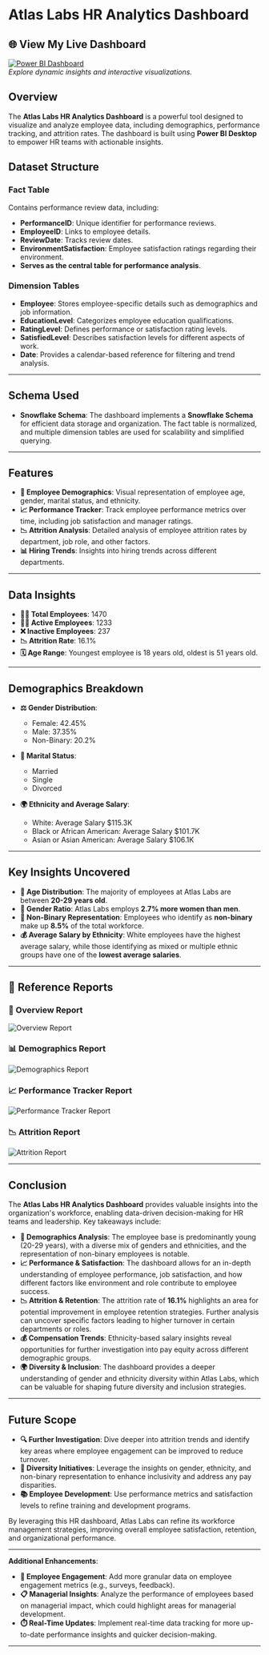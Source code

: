 # Atlas Labs HR Analytics Dashboard

## 🌐 View My Live Dashboard
[![Power BI Dashboard](https://img.shields.io/badge/PowerBI-Dashboard-blue?style=flat-square&logo=Power-BI&logoColor=white)](https://app.powerbi.com/view?r=eyJrIjoiZTc5YmNkOWEtOTVjNS00NTZhLTkzNTQtZDllYzA1MWZmNmUzIiwidCI6ImM2ZTU0OWIzLTVmNDUtNDAzMi1hYWU5LWQ0MjQ0ZGM1YjJjNCJ9)  
*Explore dynamic insights and interactive visualizations.*

## Overview
The **Atlas Labs HR Analytics Dashboard** is a powerful tool designed to visualize and analyze employee data, including demographics, performance tracking, and attrition rates. The dashboard is built using **Power BI Desktop** to empower HR teams with actionable insights.

## Dataset Structure
### Fact Table
Contains performance review data, including:
- **PerformanceID**: Unique identifier for performance reviews.
- **EmployeeID**: Links to employee details.
- **ReviewDate**: Tracks review dates.
- **EnvironmentSatisfaction**: Employee satisfaction ratings regarding their environment.
- **Serves as the central table for performance analysis**.

### Dimension Tables
- **Employee**: Stores employee-specific details such as demographics and job information.
- **EducationLevel**: Categorizes employee education qualifications.
- **RatingLevel**: Defines performance or satisfaction rating levels.
- **SatisfiedLevel**: Describes satisfaction levels for different aspects of work.
- **Date**: Provides a calendar-based reference for filtering and trend analysis.

---

## Schema Used

- **Snowflake Schema**: The dashboard implements a **Snowflake Schema** for efficient data storage and organization. The fact table is normalized, and multiple dimension tables are used for scalability and simplified querying.

---

## Features
- **👥 Employee Demographics**: Visual representation of employee age, gender, marital status, and ethnicity.
- **📈 Performance Tracker**: Track employee performance metrics over time, including job satisfaction and manager ratings.
- **📉 Attrition Analysis**: Detailed analysis of employee attrition rates by department, job role, and other factors.
- **📊 Hiring Trends**: Insights into hiring trends across different departments.

---

## Data Insights
- **👨‍💻 Total Employees**: 1470
- **👩‍💼 Active Employees**: 1233
- **❌ Inactive Employees**: 237
- **📉 Attrition Rate**: 16.1%
- **🗓️ Age Range**: Youngest employee is 18 years old, oldest is 51 years old.

---

## Demographics Breakdown
- **⚖️ Gender Distribution**:
  - Female: 42.45%
  - Male: 37.35%
  - Non-Binary: 20.2%
  
- **💍 Marital Status**:
  - Married
  - Single
  - Divorced

- **🌍 Ethnicity and Average Salary**:
  - White: Average Salary $115.3K
  - Black or African American: Average Salary $101.7K
  - Asian or Asian American: Average Salary $106.1K

---

## Key Insights Uncovered
- **🎯 Age Distribution**: The majority of employees at Atlas Labs are between **20-29 years old**.
- **🔢 Gender Ratio**: Atlas Labs employs **2.7% more women than men**.
- **🌈 Non-Binary Representation**: Employees who identify as **non-binary** make up **8.5%** of the total workforce.
- **💰 Average Salary by Ethnicity**: White employees have the highest average salary, while those identifying as mixed or multiple ethnic groups have one of the **lowest average salaries**.

---

## 📁 Reference Reports

### 📝 Overview Report
![Overview Report](Overview.jpg)  

### 📊 Demographics Report
![Demographics Report](Demographics.jpg)

### 📈 Performance Tracker Report
![Performance Tracker Report](Performancetracker.jpg)

### 📉 Attrition Report
![Attrition Report](Attrition.jpg)

---

## Conclusion
The **Atlas Labs HR Analytics Dashboard** provides valuable insights into the organization's workforce, enabling data-driven decision-making for HR teams and leadership. Key takeaways include:

- **👥 Demographics Analysis**: The employee base is predominantly young (20-29 years), with a diverse mix of genders and ethnicities, and the representation of non-binary employees is notable.
- **📈 Performance & Satisfaction**: The dashboard allows for an in-depth understanding of employee performance, job satisfaction, and how different factors like environment and role contribute to employee success.
- **📉 Attrition & Retention**: The attrition rate of **16.1%** highlights an area for potential improvement in employee retention strategies. Further analysis can uncover specific factors leading to higher turnover in certain departments or roles.
- **💰 Compensation Trends**: Ethnicity-based salary insights reveal opportunities for further investigation into pay equity across different demographic groups.
- **🌍 Diversity & Inclusion**: The dashboard provides a deeper understanding of gender and ethnicity diversity within Atlas Labs, which can be valuable for shaping future diversity and inclusion strategies.

---

## Future Scope
- **🔍 Further Investigation**: Dive deeper into attrition trends and identify key areas where employee engagement can be improved to reduce turnover.
- **🌈 Diversity Initiatives**: Leverage the insights on gender, ethnicity, and non-binary representation to enhance inclusivity and address any pay disparities.
- **📚 Employee Development**: Use performance metrics and satisfaction levels to refine training and development programs.

By leveraging this HR dashboard, Atlas Labs can refine its workforce management strategies, improving overall employee satisfaction, retention, and organizational performance.

---

**Additional Enhancements**:
- **📣 Employee Engagement**: Add more granular data on employee engagement metrics (e.g., surveys, feedback).
- **📋 Managerial Insights**: Analyze the performance of employees based on managerial impact, which could highlight areas for managerial development.
- **⏱️ Real-Time Updates**: Implement real-time data tracking for more up-to-date performance insights and quicker decision-making.

---
